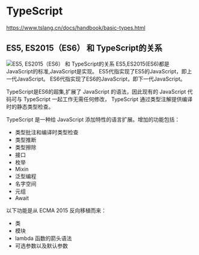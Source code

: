 # TypeScript
https://www.tslang.cn/docs/handbook/basic-types.html

## ES5, ES2015（ES6） 和 TypeScript的关系
![ES5, ES2015（ES6） 和 TypeScript的关系](http://p8.qhimg.com/t01e695dbf2438846f7.gif)
ES5,ES2015(ES6)都是JavaScript的标准,JavaScript是实现。
ES5代指实现了ES5的JavaScript，即上一代JavaScript。
ES6代指实现了ES6的JavaScript，即下一代JavaScript。

TypeScript是ES6的超集,扩展了 JavaScript 的语法，因此现有的 JavaScript 代码可与 TypeScript 一起工作无需任何修改，
TypeScript 通过类型注解提供编译时的静态类型检查。

TypeScript 是一种给 JavaScript 添加特性的语言扩展。增加的功能包括：
- 类型批注和编译时类型检查
- 类型推断
- 类型擦除
- 接口
- 枚举
- Mixin
- 泛型编程
- 名字空间
- 元组
- Await

以下功能是从 ECMA 2015 反向移植而来：
- 类
- 模块
- lambda 函数的箭头语法
- 可选参数以及默认参数






















































